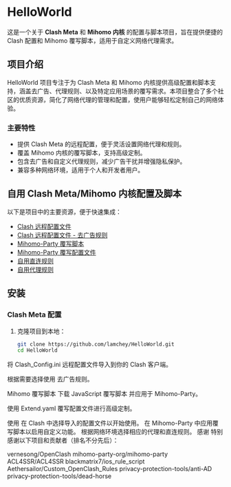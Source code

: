 # HelloWorld

这是一个关于 **Clash Meta** 和 **Mihomo 内核** 的配置与脚本项目，旨在提供便捷的 Clash 配置和 Mihomo 覆写脚本，适用于自定义网络代理需求。

## 项目介绍

HelloWorld 项目专注于为 Clash Meta 和 Mihomo 内核提供高级配置和脚本支持，涵盖去广告、代理规则、以及特定应用场景的覆写需求。本项目整合了多个社区的优质资源，简化了网络代理的管理和配置，使用户能够轻松定制自己的网络体验。

### 主要特性
- 提供 Clash Meta 的远程配置，便于灵活设置网络代理和规则。
- 覆盖 Mihomo 内核的覆写脚本，支持高级定制。
- 包含去广告和自定义代理规则，减少广告干扰并增强隐私保护。
- 兼容多种网络环境，适用于个人和开发者用户。
  
## **自用 Clash Meta/Mihomo 内核配置及脚本**

以下是项目中的主要资源，便于快速集成：

- [Clash 远程配置文件](https://github.com/lamchey/HelloWorld/blob/main/Clash/Config/Clash_Config.ini)
- [Clash 远程配置文件 - 去广告规则](https://github.com/lamchey/HelloWorld/blob/main/Clash/Config/Clash_Config_AdBlock.ini)
- [Mihomo-Party 覆写脚本](https://github.com/lamchey/HelloWorld/blob/main/Mihomo/JavaScript/JavaScript.js)
- [Mihomo-Party 覆写配置文件](https://github.com/lamchey/HelloWorld/blob/main/Mihomo/YAML/Extend.yaml)
- [自用直连规则](https://github.com/lamchey/HelloWorld/blob/main/Rules/Direct.list)
- [自用代理规则](https://github.com/lamchey/HelloWorld/blob/main/Rules/Proxy.list)

## 安装

### Clash Meta 配置

1. 克隆项目到本地：
   ```bash
   git clone https://github.com/lamchey/HelloWorld.git
   cd HelloWorld
将 Clash_Config.ini 远程配置文件导入到你的 Clash 客户端。

根据需要选择使用 去广告规则。

Mihomo 覆写脚本
下载 JavaScript 覆写脚本 并应用于 Mihomo-Party。

使用 Extend.yaml 覆写配置文件进行高级定制。

使用
在 Clash 中选择导入的配置文件以开始使用。
在 Mihomo-Party 中应用覆写脚本以启用自定义功能。
根据网络环境选择相应的代理和直连规则。
感谢
特别感谢以下项目和贡献者（排名不分先后）：

vernesong/OpenClash
mihomo-party-org/mihomo-party
ACL4SSR/ACL4SSR
blackmatrix7/ios_rule_script
Aethersailor/Custom_OpenClash_Rules
privacy-protection-tools/anti-AD
privacy-protection-tools/dead-horse

